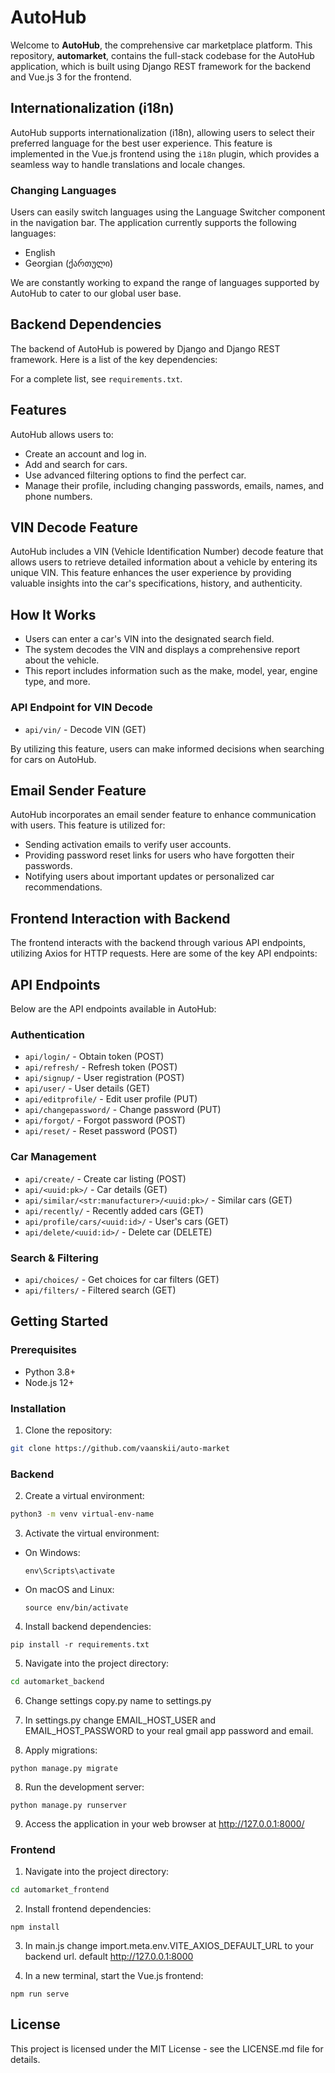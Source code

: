 # AutoHub

Welcome to **AutoHub**, the comprehensive car marketplace platform. This repository, **automarket**, contains the full-stack codebase for the AutoHub application, which is built using Django REST framework for the backend and Vue.js 3 for the frontend.

## Internationalization (i18n)

AutoHub supports internationalization (i18n), allowing users to select their preferred language for the best user experience. This feature is implemented in the Vue.js frontend using the `i18n` plugin, which provides a seamless way to handle translations and locale changes.

### Changing Languages

Users can easily switch languages using the Language Switcher component in the navigation bar. The application currently supports the following languages:

- English
- Georgian (ქართული)

We are constantly working to expand the range of languages supported by AutoHub to cater to our global user base.


## Backend Dependencies

The backend of AutoHub is powered by Django and Django REST framework. Here is a list of the key dependencies:

For a complete list, see `requirements.txt`.


## Features

AutoHub allows users to:

- Create an account and log in.
- Add and search for cars.
- Use advanced filtering options to find the perfect car.
- Manage their profile, including changing passwords, emails, names, and phone numbers.

## VIN Decode Feature

AutoHub includes a VIN (Vehicle Identification Number) decode feature that allows users to retrieve detailed information about a vehicle by entering its unique VIN. This feature enhances the user experience by providing valuable insights into the car's specifications, history, and authenticity.

## How It Works

- Users can enter a car's VIN into the designated search field.
- The system decodes the VIN and displays a comprehensive report about the vehicle.
- This report includes information such as the make, model, year, engine type, and more.


### API Endpoint for VIN Decode

- `api/vin/` - Decode VIN (GET)

By utilizing this feature, users can make informed decisions when searching for cars on AutoHub.

## Email Sender Feature

AutoHub incorporates an email sender feature to enhance communication with users. This feature is utilized for:

- Sending activation emails to verify user accounts.
- Providing password reset links for users who have forgotten their passwords.
- Notifying users about important updates or personalized car recommendations.


## Frontend Interaction with Backend

The frontend interacts with the backend through various API endpoints, utilizing Axios for HTTP requests. Here are some of the key API endpoints:


## API Endpoints

Below are the API endpoints available in AutoHub:

### Authentication
- `api/login/` - Obtain token (POST)
- `api/refresh/` - Refresh token (POST)
- `api/signup/` - User registration (POST)
- `api/user/` - User details (GET)
- `api/editprofile/` - Edit user profile (PUT)
- `api/changepassword/` - Change password (PUT)
- `api/forgot/` - Forgot password (POST)
- `api/reset/` - Reset password (POST)

### Car Management
- `api/create/` - Create car listing (POST)
- `api/<uuid:pk>/` - Car details (GET)
- `api/similar/<str:manufacturer>/<uuid:pk>/` - Similar cars (GET)
- `api/recently/` - Recently added cars (GET)
- `api/profile/cars/<uuid:id>/` - User's cars (GET)
- `api/delete/<uuid:id>/` - Delete car (DELETE)

### Search & Filtering
- `api/choices/` - Get choices for car filters (GET)
- `api/filters/` - Filtered search (GET)


## Getting Started

### Prerequisites

- Python 3.8+
- Node.js 12+

### Installation

1. Clone the repository:

```bash
git clone https://github.com/vaanskii/auto-market
```

### Backend

2. Create a virtual environment:
```bash
python3 -m venv virtual-env-name
```
3. Activate the virtual environment:
- On Windows:
  ```
  env\Scripts\activate
  ```
- On macOS and Linux:
  ```
  source env/bin/activate
  ```

4. Install backend dependencies:
```
pip install -r requirements.txt
```

5. Navigate into the project directory:
```bash
cd automarket_backend
```

6. Change settings copy.py name to settings.py

7. In settings.py change EMAIL_HOST_USER and EMAIL_HOST_PASSWORD to your real gmail app password and email.

7. Apply migrations:
```
python manage.py migrate
```

8. Run the development server:
```
python manage.py runserver
```

9. Access the application in your web browser at http://127.0.0.1:8000/

### Frontend

1. Navigate into the project directory:
```bash
cd automarket_frontend
```

2. Install frontend dependencies:
```
npm install
```

3. In main.js change import.meta.env.VITE_AXIOS_DEFAULT_URL to your backend url. default http://127.0.0.1:8000

4. In a new terminal, start the Vue.js frontend:

```
npm run serve
```

## License

This project is licensed under the MIT License - see the LICENSE.md file for details.
